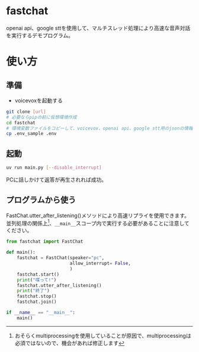 # fastchat  
openai api、google sttを使用して、マルチスレッド処理により高速な音声対話を実行するデモプログラム。

# 使い方
## 準備

- voicevoxを起動する

```sh
git clone [url]
# 必要ならpipの前に仮想環境作成
cd fastchat
# 環境変数ファイルをコピーして、voicevox、openai api、google stt用のjsonの情報を記入
cp .env_sample .env
```

## 起動

```sh
uv run main.py [--disable_interrupt]
```

PCに話しかけて返答が再生されれば成功。

## プログラムから使う

FastChat.utter_after_listening()メソッドにより高速リプライを使用できます。
並列処理の関係上[^multiprocess]、`__main__`スコープ内で実行する必要があることに注意してください。

[^multiprocess]: おそらくmultiprocessingを使用していることが原因で、multiprocessingは必須ではないので、機会があれば修正します

```Python
from fastchat import FastChat

def main():
    fastchat = FastChat(speaker="pc", 
                        allow_interrupt= False,
                        )
    fastchat.start()
    print("喋って!")
    fastchat.utter_after_listening()
    print("終了")
    fastchat.stop()
    fastchat.join()

if __name__ == "__main__":
    main()
```

